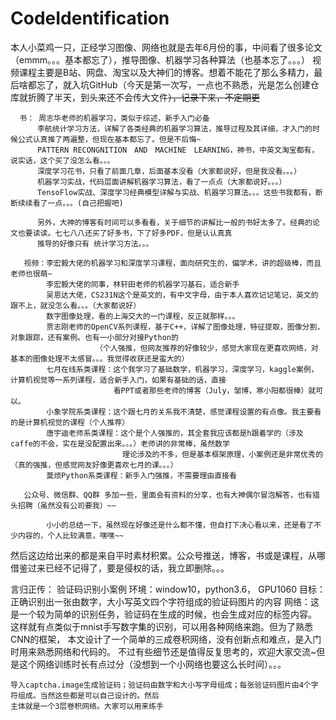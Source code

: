 # CodeIdentification
本人小菜鸡一只，正经学习图像、网络也就是去年6月份的事，中间看了很多论文（emmm。。。基本都忘了），推导图像、机器学习各种算法（也基本忘了。。。）
视频课程主要是B站、网盘、淘宝以及大神们的博客。想着不能花了那么多精力，最后啥都忘了，就入坑GitHub（今天是第一次写，一点也不熟悉，光是怎么创建仓
库就折腾了半天，到头来还不会传大文件~~），记录下来，不定期更~~

      书： 周志华老师的机器学习，类似于综述，新手入门必备
          李航统计学习方法，详解了各类经典的机器学习算法，推导过程及其详细，才入门的时候公式认真推了两遍整，但现在基本都忘了。但是不后悔~
          PATTERN RECONGNITION　AND　MACHINE　LEARNING，神书，中英文淘宝都有，说实话，这个买了没怎么看。。。
          深度学习花书，只看了前面几章，后面基本没看（大家都说好，但是我没看。。。）
          机器学习实战，代码层面讲解机器学习算法，看了一点点（大家都说好。。。）
          TensoFlow实战、深度学习经典模型详解与实战、机器学习算法。。。这些书我都有，断断续续看了一点。。。(自己把握吧)
          
          另外，大神的博客有时间可以多看看，关于细节的讲解比一般的书好太多了。经典的论文也要读读。七七八八还买了好多书，下了好多PDF，但是认认真真
          推导的好像只有 统计学习方法。。。
            
       视频：李宏毅大佬的机器学习和深度学习课程，面向研究生的，偏学术，讲的超级棒，而且老师也很萌~
            李宏毅大佬的同事，林轩田老师的机器学习基石，适合新手
            吴恩达大佬，CS231N这个是英文的，有中文字母，由于本人喜欢记记笔记，英文的跟不上，就没怎么看。。。（大家都说好）
            数字图像处理，看的上海交大的一门课程，反正就那样。。。
            贾志刚老师的OpenCV系列课程，基于C++，详解了图像处理，特征提取，图像分割，对象跟踪，还有案例。也有一小部分对接Python的
                       （个人强推，但网友推荐的好像较少，感觉大家现在更喜欢网络，对基本的图像处理不太感冒。。。我觉得收获还是蛮大的）
            七月在线系类课程：这个我学习了基础数学，机器学习，深度学习，kaggle案例，计算机视觉等一系列课程，适合新手入门，如果有基础的话，直接
                           看PPT或者那些老师的博客（July，邹博，寒小阳都很棒）就可以。
            小象学院系类课程：这个跟七月的关系我不清楚，感觉课程设置的有点像。我主要看的是计算机视觉的课程（个人推荐）
            唐宇迪老师系类课程：这个是个人强推的，其全套我应该都是h跟着学的（涉及caffe的不会，实在是没配置出来。。。）老师讲的非常棒，虽然数学
                             理论涉及的不多，但是基本框架原理，小案例还是非常优秀的（真的强推，但感觉网友好像更喜欢七月的课。。。）
            莫烦Python系类课程：新手入门强推，不需要理由直接看
            
       公众号、微信群、QQ群 多加一些，里面会有资料的分享，也有大神偶尔冒泡解答，也有猎头招聘（虽然没有公司要我）~~
            
            小小的总结一下，虽然现在好像还是什么都不懂，但自打下决心看以来，还是看了不少内容的，个人比较满意，嘿嘿~~
                                                   
                                         
然后这边给出来的都是来自平时素材积累。公众号推送，博客，书或是课程，从哪借鉴过来已经不记得了，要是侵权的话，我立即删除。。。




言归正传： 验证码识别小案例
环境：window10，python3.6， GPU1060
目标：正确识别出一张由数字，大小写英文四个字符组成的验证码图片的内容
网络：这是一个较为简单的识别任务，验证码在生成的时候，也会生成对应的标签内容。
     这样就有点类似于mnist手写数字集的识别，可以用各种网络来跑。但为了熟悉CNN的框架，
     本文设计了一个简单的三成卷积网络，没有创新点和难点，是入门时用来熟悉网络和代码的。
     不过有些细节还是值得反复思考的，欢迎大家交流~但是这个网络训练时长有点过分（没想到一个小网络也要这么长时间）。。。

    导入captcha.image生成验证码；验证码由数字和大小写字母组成；每张验证码图片由4个字符组成。当然这些都是可以自己设计的。然后
    主体就是一个3层卷积网络。大家可以用来练手
